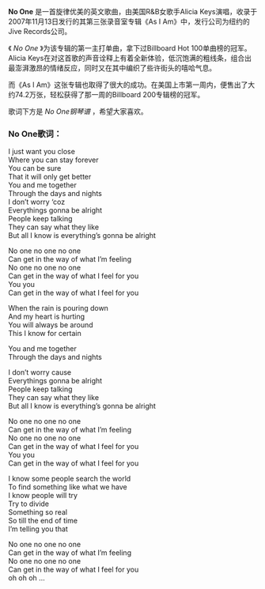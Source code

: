 

**No One** 是一首旋律优美的英文歌曲，由美国R&B女歌手Alicia Keys演唱，收录于2007年11月13日发行的其第三张录音室专辑《As I
Am》中，发行公司为纽约的Jive Records公司。

  
《 _No One_ 》为该专辑的第一主打单曲，拿下过Billboard Hot 100单曲榜的冠军。Alicia
Keys在对这首歌的声音诠释上有着全新体验，低沉饱满的粗线条，组合出最澎湃激昂的情绪反应，同时又在其中编织了些许街头的嘻哈气息。

  
而《As I Am》这张专辑也取得了很大的成功。在美国上市第一周内，便售出了大约74.2万张，轻松获得了那一周的Billboard 200专辑榜的冠军。

  
歌词下方是 _No One钢琴谱_ ，希望大家喜欢。

### No One歌词：

I just want you close  
Where you can stay forever  
You can be sure  
That it will only get better  
You and me together  
Through the days and nights  
I don’t worry ‘coz  
Everythings gonna be alright  
People keep talking  
They can say what they like  
But all I know is everything’s gonna be alright

No one no one no one  
Can get in the way of what I’m feeling  
No one no one no one  
Can get in the way of what I feel for you  
You you  
Can get in the way of what I feel for you

When the rain is pouring down  
And my heart is hurting  
You will always be around  
This I know for certain

You and me together  
Through the days and nights

I don’t worry cause  
Everythings gonna be alright  
People keep talking  
They can say what they like  
But all I know is everything’s gonna be alright

No one no one no one  
Can get in the way of what I’m feeling  
No one no one no one  
Can get in the way of what I feel for you  
You you  
Can get in the way of what I feel for you

I know some people search the world  
To find something like what we have  
I know people will try  
Try to divide  
Something so real  
So till the end of time  
I’m telling you that

No one no one no one  
Can get in the way of what I’m feeling  
No one no one no one  
Can get in the way of what I feel for you  
oh oh oh …

